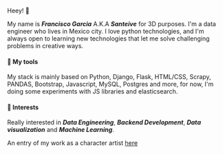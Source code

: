 Heey! :wave:

My name is ***Francisco Garcia*** A.K.A ***Santeive*** for 3D purposes.
I'm a data engineer who lives in Mexico city. I love python technologies, and I'm always open to learning new technologies that let me solve challenging problems in creative ways.

#### :hammer: My tools
My stack is mainly based on Python, Django, Flask, HTML/CSS, Scrapy, PANDAS, Bootstrap, Javascript, MySQL, Postgres and more, for now, I'm doing some experiments with JS libraries and elasticsearch.
#### :balloon: Interests
Really interested in ***Data Engineering***, ***Backend Development***, ***Data visualization*** and ***Machine Learning***.


An entry of my work as a character artist  [here](https://www.artstation.com/santeive)
